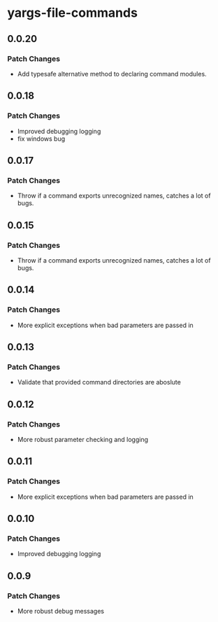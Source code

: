 # yargs-file-commands

## 0.0.20

### Patch Changes

- Add typesafe alternative method to declaring command modules.

## 0.0.18

### Patch Changes

- Improved debugging logging
- fix windows bug

## 0.0.17

### Patch Changes

- Throw if a command exports unrecognized names, catches a lot of bugs.

## 0.0.15

### Patch Changes

- Throw if a command exports unrecognized names, catches a lot of bugs.

## 0.0.14

### Patch Changes

- More explicit exceptions when bad parameters are passed in

## 0.0.13

### Patch Changes

- Validate that provided command directories are aboslute

## 0.0.12

### Patch Changes

- More robust parameter checking and logging

## 0.0.11

### Patch Changes

- More explicit exceptions when bad parameters are passed in

## 0.0.10

### Patch Changes

- Improved debugging logging

## 0.0.9

### Patch Changes

- More robust debug messages
